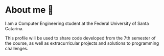 # About me 👋

I am a Computer Engineering student at the Federal University of Santa Catarina.

This profile will be used to share code developed from the 7th semester of the course, as well as extracurricular projects and solutions to programming challenges.
